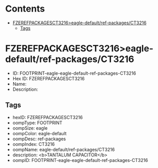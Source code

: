 



Contents
========

* [FZEREFPACKAGESCT3216>eagle-default/ref-packages/CT3216](#fzerefpackagesct3216eagle-defaultref-packagesct3216)
	* [Tags](#tags)

# FZEREFPACKAGESCT3216>eagle-default/ref-packages/CT3216

- ID: FOOTPRINT-eagle-eagle-default-ref-packages-CT3216
- Hex ID: FZEREFPACKAGESCT3216
- Name: 
- Description: 

## Tags

- hexID: FZEREFPACKAGESCT3216
- oompType: FOOTPRINT
- oompSize: eagle
- oompColor: eagle-default
- oompDesc: ref-packages
- oompIndex: CT3216
- oompName: eagle-default/ref-packages/CT3216
- description: &lt;b&gt;TANTALUM CAPACITOR&lt;/b&gt;
- oompID: FOOTPRINT-eagle-eagle-default-ref-packages-CT3216
